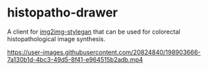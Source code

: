 # histopatho-drawer
A client for [img2img-stylegan](https://github.com/desi-ivanov/img2img-stylegan) that can be used for colorectal histopathological image synthesis.

https://user-images.githubusercontent.com/20824840/198903666-7a130b1d-4bc3-49d5-8f41-e964515b2adb.mp4
